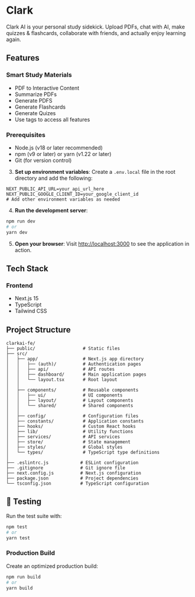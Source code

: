 # Clark

Clark AI is your personal study sidekick. Upload PDFs, chat with AI, make quizzes & flashcards, collaborate with friends, and actually enjoy learning again.

## Features

### Smart Study Materials
- PDF to Interactive Content
- Summarize PDFs
- Generate PDFS
- Generate Flashcards
- Generate Quizes
- Use tags to access all features

### Prerequisites
- Node.js (v18 or later recommended)
- npm (v9 or later) or yarn (v1.22 or later)
- Git (for version control)


3. **Set up environment variables**:
Create a `.env.local` file in the root directory and add the following:
```env
NEXT_PUBLIC_API_URL=your_api_url_here
NEXT_PUBLIC_GOOGLE_CLIENT_ID=your_google_client_id
# Add other environment variables as needed
```

4. **Run the development server**:
```bash
npm run dev
# or
yarn dev
```

5. **Open your browser**:
Visit [http://localhost:3000](http://localhost:3000) to see the application in action.

## Tech Stack

### Frontend
- Next.js 15
- TypeScript
- Tailwind CSS

## Project Structure

```
clarkai-fe/
├── public/                  # Static files
├── src/
│   ├── app/                 # Next.js app directory
│   │   ├── (auth)/          # Authentication pages
│   │   ├── api/             # API routes
│   │   ├── dashboard/       # Main application pages
│   │   └── layout.tsx       # Root layout
│   │
│   ├── components/          # Reusable components
│   │   ├── ui/              # UI components
│   │   ├── layout/          # Layout components
│   │   └── shared/          # Shared components
│   │
│   ├── config/              # Configuration files
│   ├── constants/           # Application constants
│   ├── hooks/               # Custom React hooks
│   ├── lib/                 # Utility functions
│   ├── services/            # API services
│   ├── store/               # State management
│   ├── styles/              # Global styles
│   └── types/               # TypeScript type definitions
│
├── .eslintrc.js            # ESLint configuration
├── .gitignore              # Git ignore file
├── next.config.js          # Next.js configuration
├── package.json            # Project dependencies
└── tsconfig.json           # TypeScript configuration
```

## 🧪 Testing

Run the test suite with:
```bash
npm test
# or
yarn test
```
### Production Build
Create an optimized production build:
```bash
npm run build
# or
yarn build
```